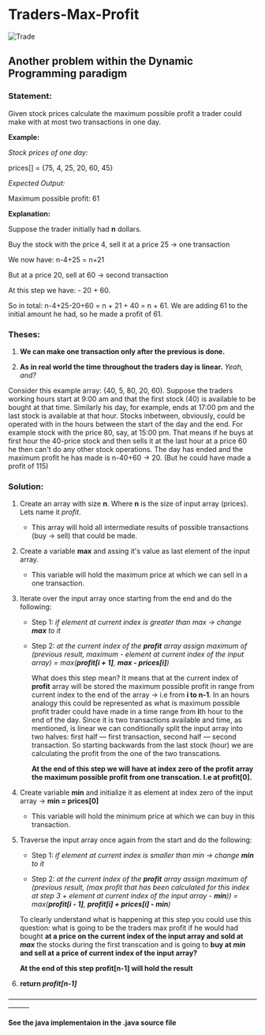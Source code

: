 # Traders-Max-Profit

![Trade](https://change-wm.com/wp-content/uploads/2018/07/678789789.jpg)

## Another problem within the Dynamic Programming paradigm

### Statement:

Given stock prices calculate the maximum possible profit a trader could make with at most two transactions in one day.

**Example:**

*Stock prices of one day:*

prices[] = {75, 4, 25, 20, 60, 45} 

*Expected Output:*

Maximum possible profit: 61

**Explanation:**

Suppose the trader initially had **n** dollars.

Buy the stock with the price 4, sell it at a price 25 -> one transaction

We now have: n-4+25 = n+21

But at a price 20, sell at 60 -> second transaction

At this step we have: - 20 + 60.

So in total: n-4+25-20+60 = n + 21 + 40 = n + 61. We are adding 61 to the initial amount he had, so he made a profit of 61.

### Theses:

1) **We can make one transaction only after the previous is done.**

2) **As in real world the time throughout the traders day is linear.** *Yeah, and?*

Consider this example array: {40, 5, 80, 20, 60). Suppose the traders working hours start at 9:00 am and that the first stock (40) is available to be bought at that time. Similarly his day, for example, ends at 17:00 pm and the last stock is available at that hour. Stocks inbetween, obviously, could be operated with in the hours between the start of the day and the end. For example stock with the price 80, say, at 15:00 pm. That means if he buys at first hour the 40-price stock and then sells it at the last hour at a price 60 he then can't do any other stock operations. The day has ended and the maximum profit he has made is n-40+60 -> 20. (But he could have made a profit of 115)

### Solution:

1) Create an array with size **n**. Where **n** is the size of input array (prices). Lets name it *profit*.

   - This array will hold all intermediate results of possible transactions (buy -> sell) that could be made.

2) Create a variable **max** and assing it's value as last element of the input array.

   - This variable will hold the maximum price at which we can sell in a one transaction.

3) Iterate over the input array once starting from the end and do the following:
   - Step 1: *if element at current index is greater than max -> change **max** to it*

   - Step 2: *at the current index of the **profit** array assign maximum of (previous result, maximum - element at current index of the input array) = max(**profit[i + 1]**, **max - prices[i]**)*
   
     What does this step mean? It means that at the current index of **profit** array will be stored the maximum possible profit in range from current index to the end of the array -> i.e from **i to n-1**. In an hours analogy this could be represented as what is maximum possible profit trader could have made in a time range from **i**th hour to the end of the day. Since it is two transactions available and time, as mentioned, is linear we can conditionally split the input array into two halves: first half — first transaction, second half — second transaction. So starting backwards from the last stock (hour) we are calculating the profit from the one of the two transcations.
     
     **At the end of this step we will have at index zero of the **profit** array the maximum possible profit from one transcation. I.e at **profit[0]**.**
     
4) Create variable **min** and initialize it as element at index zero of the input array -> **min = prices[0]**
   - This variable will hold the minimum price at which we can buy in this transaction.

5) Traverse the input array once again from the start and do the following:
   - Step 1: *if element at current index is smaller than min -> change **min** to it*
   
   - Step 2: *at the current index of the **profit** array assign maximum of (previous result, (max profit that has been calculated for this index at step 3 + element at current index of the input array - **min**)) = max(**profit[i - 1]**, **profit[i] + prices[i] - min**)*
   
   To clearly understand what is happening at this step you could use this question: what is going to be the traders max profit if he would had bought **at a price on the current index of the input array and sold at _max_** the stocks during the first transcation and is going to **buy at _min_ and sell at a price of current index of the input array?**
   
   **At the end of this step profit[n-1] will hold the result**

6) **return _profit[n-1]_**

———————————————————————————————————————

**See the java implementaion in the .java source file**
